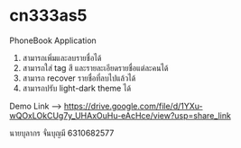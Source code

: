 # cn333as5

PhoneBook Application
1. สามารถเพิ่มและลบรายชื่อได้
2. สามารถใส่ tag สี และรายละเอียดรายชื่อแต่ละคนได้
3. สามารถ recover รายชื่อที่ลบไปแล้วได้
4. สามารถปรับ light-dark theme ได้


Demo Link --> https://drive.google.com/file/d/1YXu-wQOxLOkCUg7y_UHAxOuHu-eAcHce/view?usp=share_link

นายบุลากร    จั่นบุญมี 6310682577
 